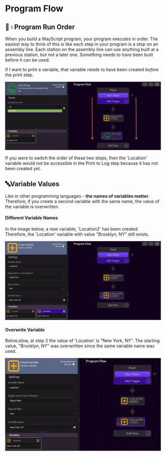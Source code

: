 # Program Flow

## 🏃♀Program Run Order

When you build a WayScript program, your program executes in order. The easiest way to think of this is like each step in your program is a stop on an assembly line. Each station on the assembly line can use anything built at a previous station, but not a later one. Something needs to have been built before it can be used. 

If I want to print a variable, that variable needs to have been created _before_ the print step. 

![Location variable is available in Print To Log step](../.gitbook/assets/program_flow.png)

If you were to switch the order of these two steps, then the 'Location' variable would not be accessible in the Print to Log step because it has not been created yet. 

## 🔤Variable Values

Like in other programming languages - **the names of variables matter**. Therefore, if you create a second variable with the same name, the value of the variable is overwritten. 

#### Different Variable Names

In the image below, a new variable, 'Location2' has been created. Therefore, the 'Location' variable with value "Brooklyn, NY" still exists. 

![There are Two Different Variables because they have different names.](../.gitbook/assets/diff_var_names.png)

#### Overwrite Variable

Below,elow, at step 2 the value of 'Location' is "New York, NY". The starting value, "Brooklyn, NY" was overwritten since the same variable name was used.

![Brooklyn, NY has been overwritten because this variable uses has the same name.](../.gitbook/assets/overwrite_var_name.png)



